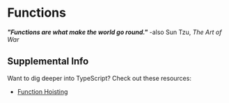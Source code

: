 # Functions

**_"Functions are what make the world go round."_**
-also Sun Tzu, _The Art of War_

## Supplemental Info

Want to dig deeper into TypeScript? Check out these resources:

- [Function Hoisting](https://developer.mozilla.org/en-US/docs/Glossary/Hoisting)
